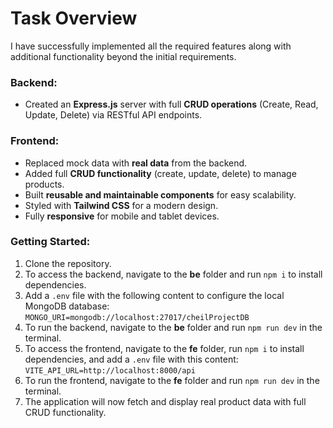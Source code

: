 <h1>Task Overview</h1>

<p>I have successfully implemented all the required features along with additional functionality beyond the initial requirements.</p>

<h3>Backend:</h3>
<ul>
  <li>Created an <strong>Express.js</strong> server with full <strong>CRUD operations</strong> (Create, Read, Update, Delete) via RESTful API endpoints.</li>
</ul>

<h3>Frontend:</h3>
<ul>
  <li>Replaced mock data with <strong>real data</strong> from the backend.</li>
  <li>Added full <strong>CRUD functionality</strong> (create, update, delete) to manage products.</li>
  <li>Built <strong>reusable and maintainable components</strong> for easy scalability.</li>
  <li>Styled with <strong>Tailwind CSS</strong> for a modern design.</li>
  <li>Fully <strong>responsive</strong> for mobile and tablet devices.</li>
</ul>

<h3>Getting Started:</h3>
<ol>
  <li>Clone the repository.</li>
  <li>To access the backend, navigate to the <strong>be</strong> folder and run <code>npm i</code> to install dependencies.</li>
  <li>Add a <code>.env</code> file with the following content to configure the local MongoDB database:
    <br><code>MONGO_URI=mongodb://localhost:27017/cheilProjectDB</code>
  </li>
  <li>To run the backend, navigate to the <strong>be</strong> folder and run <code>npm run dev</code> in the terminal.</li>
  <li>To access the frontend, navigate to the <strong>fe</strong> folder, run <code>npm i</code> to install dependencies, and add a <code>.env</code> file with this content:
    <br><code>VITE_API_URL=http://localhost:8000/api</code>
  </li>
  <li>To run the frontend, navigate to the <strong>fe</strong> folder and run <code>npm run dev</code> in the terminal.</li>
  <li>The application will now fetch and display real product data with full CRUD functionality.</li>
</ol>

